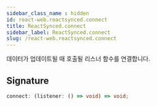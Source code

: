 ```yaml
---
sidebar_class_name : hidden
id: react-web.reactsynced.connect
title: ReactSynced.connect
sidebar_label: ReactSynced.connect
slug: /react-web.reactsynced.connect
---
```






데이터가 업데이트될 때 호출될 리스너 함수를 연결합니다.

## Signature

```typescript
connect: (listener: () => void) => void;
```
